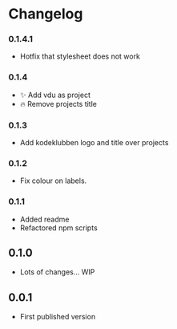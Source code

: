# Changelog

### 0.1.4.1

* Hotfix that stylesheet does not work

### 0.1.4

* :sparkles: Add vdu as project
* :fire: Remove projects title

### 0.1.3

* Add kodeklubben logo and title over projects

### 0.1.2

* Fix colour on labels.

### 0.1.1

* Added readme
* Refactored npm scripts

## 0.1.0

* Lots of changes... WIP

## 0.0.1

* First published version
